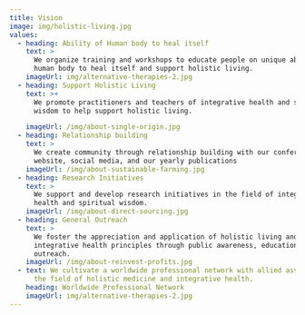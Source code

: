 ```yaml
---
title: Vision
image: img/holistic-living.jpg
values:
  - heading: Ability of Human body to heal itself
    text: >
      We organize training and workshops to educate people on unique ability of
      human body to heal itself and support holistic living.
    imageUrl: img/alternative-therapies-2.jpg
  - heading: Support Holistic Living
    text: >+
      We promote practitioners and teachers of integrative health and spiritual
      wisdom to help support holistic living.

    imageUrl: /img/about-single-origin.jpg
  - heading: Relationship building
    text: >
      We create community through relationship building with our conferences,
      website, social media, and our yearly publications
    imageUrl: /img/about-sustainable-farming.jpg
  - heading: Research Initiatives
    text: >
      We support and develop research initiatives in the field of integrative
      health and spiritual wisdom.
    imageUrl: /img/about-direct-sourcing.jpg
  - heading: General Outreach
    text: >
      We foster the appreciation and application of holistic living and
      integrative health principles through public awareness, education, and
      outreach.
    imageUrl: /img/about-reinvest-profits.jpg
  - text: We cultivate a worldwide professional network with allied associations in
      the field of holistic medicine and integrative health.
    heading: Worldwide Professional Network
    imageUrl: img/alternative-therapies-2.jpg
---
```

